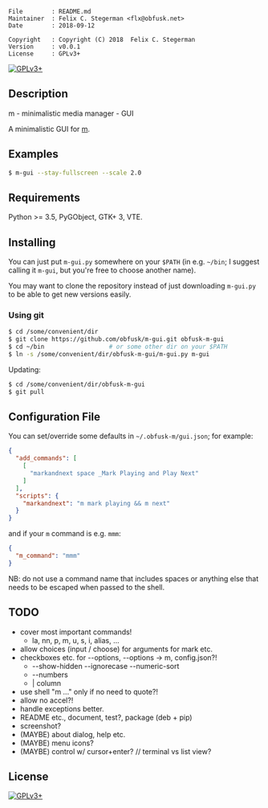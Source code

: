 <!-- {{{1 -->

    File        : README.md
    Maintainer  : Felix C. Stegerman <flx@obfusk.net>
    Date        : 2018-09-12

    Copyright   : Copyright (C) 2018  Felix C. Stegerman
    Version     : v0.0.1
    License     : GPLv3+

<!-- }}}1 -->

<!--

[![PyPI Version](https://img.shields.io/pypi/v/TODO.svg)](https://pypi.python.org/pypi/TODO)
[![Build Status](https://travis-ci.org/obfusk/m-gui.svg?branch=master)](https://travis-ci.org/obfusk/m-gui)

-->

[![GPLv3+](https://img.shields.io/badge/license-GPLv3+-blue.svg)](https://www.gnu.org/licenses/gpl-3.0.html)

## Description

m - minimalistic media manager - GUI

A minimalistic GUI for [m](https://github.com/obfusk/m).

## Examples

```bash
$ m-gui --stay-fullscreen --scale 2.0
```

## Requirements

Python >= 3.5, PyGObject, GTK+ 3, VTE.

## Installing

You can just put `m-gui.py` somewhere on your `$PATH` (in e.g.
`~/bin`; I suggest calling it `m-gui`, but you're free to choose
another name).

You may want to clone the repository instead of just downloading
`m-gui.py` to be able to get new versions easily.

### Using git

```bash
$ cd /some/convenient/dir
$ git clone https://github.com/obfusk/m-gui.git obfusk-m-gui
$ cd ~/bin                  # or some other dir on your $PATH
$ ln -s /some/convenient/dir/obfusk-m-gui/m-gui.py m-gui
```

Updating:

```bash
$ cd /some/convenient/dir/obfusk-m-gui
$ git pull
```

## Configuration File

You can set/override some defaults in `~/.obfusk-m/gui.json`; for
example:

```json
{
  "add_commands": [
    [
      "markandnext space _Mark Playing and Play Next"
    ]
  ],
  "scripts": {
    "markandnext": "m mark playing && m next"
  }
}
```

and if your `m` command is e.g. `mmm`:

```json
{
  "m_command": "mmm"
}
```

NB: do not use a command name that includes spaces or anything else
that needs to be escaped when passed to the shell.

## TODO

* cover most important commands!
  - la, nn, p, m, u, s, i, alias, ...
* allow choices (input / choose) for arguments for mark etc.
* checkboxes etc. for --options, --options -> m, config.json?!
  - --show-hidden --ignorecase --numeric-sort
  - --numbers
  - | column
* use shell "m ..." only if no need to quote?!
* allow no accel?!
* handle exceptions better.
* README etc., document, test?, package (deb + pip)
* screenshot?
* (MAYBE) about dialog, help etc.
* (MAYBE) menu icons?
* (MAYBE) control w/ cursor+enter? // terminal vs list view?

## License

[![GPLv3+](https://www.gnu.org/graphics/gplv3-127x51.png)](https://www.gnu.org/licenses/gpl-3.0.html)

<!-- vim: set tw=70 sw=2 sts=2 et fdm=marker : -->
